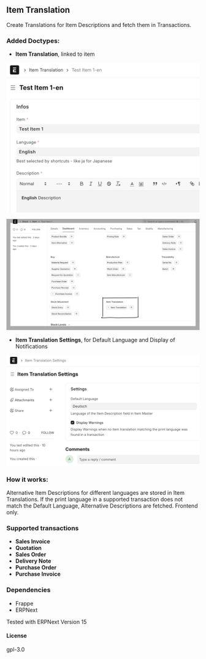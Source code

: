 ## Item Translation

Create Translations for Item Descriptions and fetch them in Transactions.

### Added Doctypes:

- **Item Translation**, linked to item

<img src="docs/item_translation.png" alt="image" width="600" height="auto">

![Item with Translation](docs/item_with_translation.png)

- **Item Translation Settings**, for Default Language and Display of Notifications

![Item Translation Settings](docs/item_translation_settings.png)

### How it works:

Alternative Item Descriptions for different languages are stored in Item Translations.
If the print language in a supported transaction does not match the Default Language, Alternative Descriptions are fetched.
Frontend only.

### Supported transactions

- **Sales Invoice**
- **Quotation**
- **Sales Order**
- **Delivery Note**
- **Purchase Order**
- **Purchase Invoice**

### Dependencies

- Frappe
- ERPNext

Tested with ERPNext Version 15

#### License

gpl-3.0
